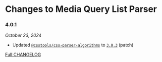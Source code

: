# Changes to Media Query List Parser

### 4.0.1

_October 23, 2024_

- Updated [`@csstools/css-parser-algorithms`](https://github.com/csstools/postcss-plugins/tree/main/packages/css-parser-algorithms) to [`3.0.3`](https://github.com/csstools/postcss-plugins/tree/main/packages/css-parser-algorithms/CHANGELOG.md#303) (patch)

[Full CHANGELOG](https://github.com/csstools/postcss-plugins/tree/main/packages/media-query-list-parser/CHANGELOG.md)

